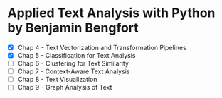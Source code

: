 # Applied Text Analysis with Python by Benjamin Bengfort


- [X] Chap 4 - Text Vectorization and Transformation Pipelines 
- [X] Chap 5 - Classification for Text Analysis
- [ ] Chap 6 - Clustering for Text Similarity
- [ ] Chap 7 - Context-Aware Text Analysis
- [ ] Chap 8 - Text Visualization
- [ ] Chap 9 - Graph Analysis of Text
